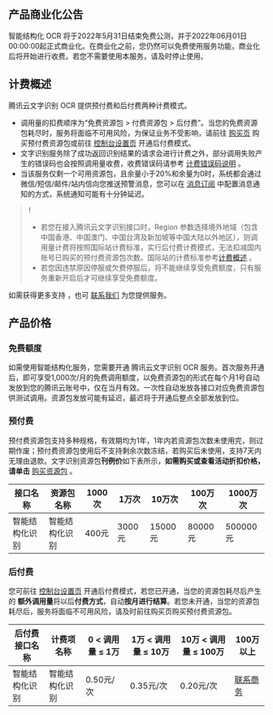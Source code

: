 ## 产品商业化公告 

智能结构化 OCR 将于2022年5月31日结束免费公测，并于2022年06月01日00:00:00起正式商业化。在商业化之前，您仍然可以免费使用服务功能，商业化后将开始进行收费。若您不需要使用本服务，请及时停止使用。

## 计费概述 

腾讯云文字识别 OCR 提供预付费和后付费两种计费模式。

- 调用量的扣费顺序为“免费资源包 > 付费资源包 > 后付费”。当您的免费资源包耗尽时，服务将面临不可用风险，为保证业务不受影响，请前往 [购买页](https://buy.cloud.tencent.com/iai_ocr) 购买预付费资源包或前往 [控制台设置页](https://console.cloud.tencent.com/ocr/settings) 开通后付费模式。
- 文字识别服务除了成功返回识别结果的请求会进行计费之外，部分调用失败产生的错误码也会按照调用量收费，收费错误码请参考 [计费错误码说明](https://cloud.tencent.com/document/product/866/45470) 。
- 当该服务仅剩一个可用资源包，且余量小于20%和余量为0时，系统都会通过微信/短信/邮件/站内信向您推送预警消息，您可以在 [消息订阅](https://console.cloud.tencent.com/message/subscription) 中配置消息通知的方式，系统通知可能有十分钟延迟。
>!
>- 若您在接入腾讯云文字识别接口时，Region 参数选择境外地域（包含中国香港、中国澳门、中国台湾及新加坡等中国大陆以外地区），则调用量计费将按照国际站计费标准，实行后付费计费模式，无法扣减国内账号已购买的预付费资源包次数。国际站的计费标准参考[计费概述](https://intl.cloud.tencent.com/zh/document/product/1005/36165) 。
>- 若您因违禁原因停服或欠费停服后，将不能继续享受免费额度，只有服务重新开启后才可继续享受免费额度。

如需获得更多支持 ，也可 [联系我们](https://cloud.tencent.com/about/connect) 为您提供服务。

## 产品价格

### 免费额度 

如需使用智能结构化服务，您需要开通 腾讯云文字识别 OCR 服务。首次服务开通后，即可享受1,000次/月的免费调用额度，以免费资源包的形式在每个月1号自动发放到您的腾讯云账号中，仅在当月有效。一次性自动发放各接口对应免费资源包供测试调用。资源包发放可能有延迟，最迟将于开通后整点全部发放到位。

### 预付费

预付费资源包支持多种规格，有效期均为1年，1年内若资源包次数未使用完，则过期作废；预付费资源包使用后不支持剩余次数冻结，若购买后未使用，支持7天内无理由退款。文字识别资源包**刊例价**如下表所示，**如需购买或查看活动折扣价格，请单击**  [购买资源包](https://buy.cloud.tencent.com/iai_ocr) 。

|接口名称|资源包名称|1000次|1万次|10万次|100万次|1000万次|
|--|--|--|--|--|--|--|
|智能结构化识别|智能结构化识别|400元|3000元|15000元|80000元|500000元|

### 后付费 

您可前往 [控制台设置页](https://console.cloud.tencent.com/ocr/settings) 开通后付费模式，若您已开通，当您的资源包耗尽后产生的 **额外调用量**将以后**付费方式**，自动**按月进行结算**。若您未开通，当您的资源包耗尽后，服务将面临不可用风险，请及时前往购买页购买预付费资源包。

|后付费接口名称|计费项名称|0 < 调用量 ≤ 1万|1万 < 调用量 ≤ 10万|10万 < 调用量 ≤ 100万|100万以上|
|--|--|--|--|--|--|
|智能结构化识别|智能结构化识别|0.50元/次|0.35元/次|0.20元/次|[联系商务](https://cloud.tencent.com/act/event/connect-service)|

